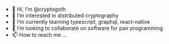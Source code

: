 - 👋 Hi, I’m @cryptogoth
- 👀 I’m interested in distributed cryptography
- 🌱 I’m currently learning typescript, graphql, react-native
- 💞️ I’m looking to collaborate on software for pair programming
- 📫 How to reach me ...

<!---
cryptogoth/cryptogoth is a ✨ special ✨ repository because its `README.md` (this file) appears on your GitHub profile.
You can click the Preview link to take a look at your changes.
--->
